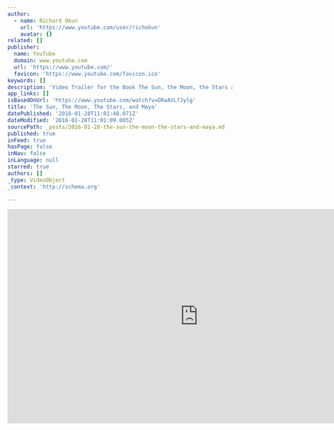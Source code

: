 ```yaml
---
author:
  - name: Richard Okun
    url: 'https://www.youtube.com/user/richokun'
    avatar: {}
related: []
publisher:
  name: YouTube
  domain: www.youtube.com
  url: 'https://www.youtube.com/'
  favicon: 'https://www.youtube.com/favicon.ico'
keywords: []
description: 'Video Trailer for the Book The Sun, the Moon, the Stars and Maya a very special book unique in format, richly textured with full color original illustrations using famous quotes as inspirations for short lyrical interpretations by Maya the magical puppy who speaks in rhyme all the time.'
app_links: []
isBasedOnUrl: 'https://www.youtube.com/watch?v=DRaAVL7Jylg'
title: 'The Sun, The Moon, The Stars, and Maya'
datePublished: '2016-01-28T11:01:48.071Z'
dateModified: '2016-01-28T11:01:09.005Z'
sourcePath: _posts/2016-01-28-the-sun-the-moon-the-stars-and-maya.md
published: true
inFeed: true
hasPage: false
inNav: false
inLanguage: null
starred: true
authors: []
_type: VideoObject
_context: 'http://schema.org'

---
```

<iframe src="https://cdn.embedly.com/widgets/media.html?src=https%3A%2F%2Fwww.youtube.com%2Fembed%2FDRaAVL7Jylg%3Ffeature%3Doembed&amp;url=https%3A%2F%2Fwww.youtube.com%2Fwatch%3Fv%3DDRaAVL7Jylg&amp;image=https%3A%2F%2Fi.ytimg.com%2Fvi%2FDRaAVL7Jylg%2Fhqdefault.jpg&amp;key=b7d04c9b404c499eba89ee7072e1c4f7&amp;type=text%2Fhtml&amp;schema=youtube" width="854" height="480" scrolling="no" frameborder="0" allowfullscreen="allowfullscreen" style=""></iframe>